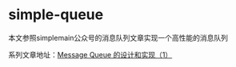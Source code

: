 # simple-queue
本文参照simplemain公众号的消息队列文章实现一个高性能的消息队列

系列文章地址：[Message Queue 的设计和实现（1）](http://www.10tiao.com/html/150/201702/2650392435/1.html)
